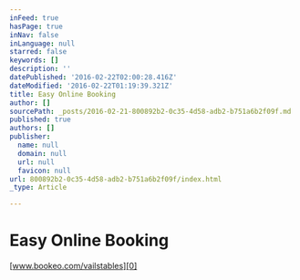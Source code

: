 ```yaml
---
inFeed: true
hasPage: true
inNav: false
inLanguage: null
starred: false
keywords: []
description: ''
datePublished: '2016-02-22T02:00:28.416Z'
dateModified: '2016-02-22T01:19:39.321Z'
title: Easy Online Booking
author: []
sourcePath: _posts/2016-02-21-800892b2-0c35-4d58-adb2-b751a6b2f09f.md
published: true
authors: []
publisher:
  name: null
  domain: null
  url: null
  favicon: null
url: 800892b2-0c35-4d58-adb2-b751a6b2f09f/index.html
_type: Article

---
```

# Easy Online Booking

[www.bookeo.com/vailstables][0]

[0]: https://vailstables.wufoo.com/forms/q14bda7c10are56/